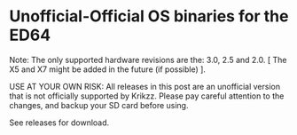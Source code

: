 # Unofficial-Official OS binaries for the ED64

Note: The only supported hardware revisions are the: 3.0, 2.5 and 2.0. [ The X5 and X7 might be added in the future (if possible) ].

USE AT YOUR OWN RISK: All releases in this post are an unofficial version that is not officially supported by Krikzz. Please pay careful attention to the changes, and backup your SD card before using.

See releases for download.
